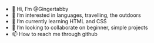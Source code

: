 - 👋 Hi, I’m @Gingertabby
- 👀 I’m interested in languages, travelling, the outdoors
- 🌱 I’m currently learning HTML and CSS
- 💞️ I’m looking to collaborate on beginner, simple projects
- 📫 How to reach me through github

<!---
Gingertabby/Gingertabby is a ✨ special ✨ repository because its `README.md` (this file) appears on your GitHub profile.
You can click the Preview link to take a look at your changes.
--->
